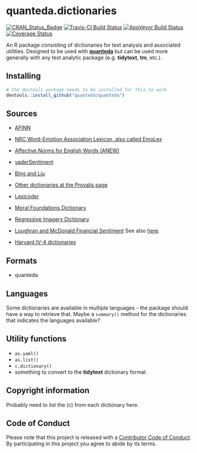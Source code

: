 quanteda.dictionaries
================

[![CRAN\_Status\_Badge](http://www.r-pkg.org/badges/version/quanteda.dictionaries)](https://cran.r-project.org/package=quanteda.dictionaries)
[![Travis-CI Build
Status](https://travis-ci.org/kbenoit/quanteda.dictionaries.svg?branch=master)](https://travis-ci.org/kbenoit/quanteda.dictionaries)
[![AppVeyor Build
Status](https://ci.appveyor.com/api/projects/status/github/kbenoit/quanteda.dictionaries?branch=master&svg=true)](https://ci.appveyor.com/project/kbenoit/quanteda.dictionaries)
[![Coverage
Status](https://img.shields.io/codecov/c/github/kbenoit/quanteda.dictionaries/master.svg)](https://codecov.io/github/kbenoit/quanteda.dictionaries?branch=master)

An R package consisting of dictionaries for text analysis and associated
utilities. Designed to be used with [**quanteda**](http://quanteda.io)
but can be used more generally with any text analytic package (e.g.
**tidytext**, **tm**, etc.).

## Installing

``` r
# the devtools package needs to be installed for this to work
devtools::install_github("quanteda/quanteda") 
```

## Sources

  - [AFINN](http://www2.imm.dtu.dk/pubdb/views/publication_details.php?id=6010)

  - [NRC Word-Emotion Association Lexicon, also called
    EmoLex](http://saifmohammad.com/WebPages/lexicons.html)

  - [Affective Norms for English Words
    (ANEW)](http://csea.phhp.ufl.edu/media/anewmessage.html)

  - [vaderSentiment](https://github.com/cjhutto/vaderSentiment)

  - [Bing and
    Liu](https://www.cs.uic.edu/~liub/FBS/sentiment-analysis.html)

  - [Other dictionaries at the Provalis
    page](https://provalisresearch.com/products/content-analysis-software/wordstat-dictionary/)

  - [Lexicoder](http://www.lexicoder.com)

  - [Moral Foundations
    Dictionary](http://www.moralfoundations.org/othermaterials)

  - [Regressive Imagery
    Dictionary](http://www.kovcomp.co.uk/wordstat/RID.html)

  - [Loughran and McDonald Financial
    Sentiment](http://www3.nd.edu/~mcdonald/Word_Lists.html) See also
    [here](http://sraf.nd.edu/textual-analysis/resources/).

  - [Harvard IV-4
    dictionaries](http://www.wjh.harvard.edu/~inquirer/homecat.htm)

## Formats

  - quanteda

## Languages

Some dictionaries are available in multiple languages - the package
should have a way to retrieve that. Maybe a `summary()` method for the
dictionaries that indicates the languages available?

## Utility functions

  - `as.yaml()`  
  - `as.list()`  
  - `c.dictionary()`
  - something to convert to the **tidytext** dictionary format

## Copyright information

Probably need to list the (c) from each dictionary here.

## Code of Conduct

Please note that this project is released with a [Contributor Code of
Conduct](CONDUCT.md). By participating in this project you agree to
abide by its terms.
